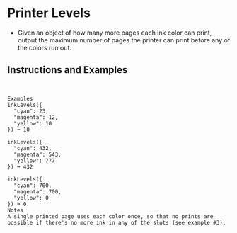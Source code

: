 # Printer Levels
- Given an object of how many more pages each ink color can print, output the maximum number of pages the printer can print before any of the colors run out.

## Instructions and Examples

```


Examples
inkLevels({
  "cyan": 23,
  "magenta": 12,
  "yellow": 10
}) ➞ 10

inkLevels({
  "cyan": 432,
  "magenta": 543,
  "yellow": 777
}) ➞ 432

inkLevels({
  "cyan": 700,
  "magenta": 700,
  "yellow": 0
}) ➞ 0
Notes
A single printed page uses each color once, so that no prints are possible if there's no more ink in any of the slots (see example #3).



```
